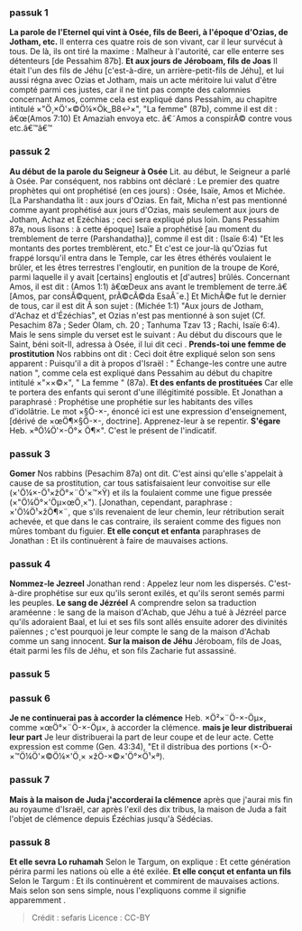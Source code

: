 
### passuk 1
<b>La parole de l'Eternel qui vint à Osée, fils de Beeri, à l'époque d'Ozias, de Jotham, etc.</b> Il enterra ces quatre rois de son vivant, car il leur survécut à tous. De là, ils ont tiré la maxime : Malheur à l'autorité, car elle enterre ses détenteurs [de Pessahim 87b].
<b>Et aux jours de Jéroboam, fils de Joas</b> Il était l'un des fils de Jéhu [c'est-à-dire, un arrière-petit-fils de Jéhu], et lui aussi régna avec Ozias et Jotham, mais un acte méritoire lui valut d'être compté parmi ces justes, car il ne tint pas compte des calomnies concernant Amos, comme cela est expliqué dans Pessahim, au chapitre intitulé ×"Ö¸×Ö'×©Ö¼×Ök_B8↩×", "La femme" (87b), comme il est dit : â€œ(Amos 7:10) Et Amaziah envoya etc. â€˜Amos a conspirÃ© contre vous etc.â€™â€™

### passuk 2
<b>Au début de la parole du Seigneur à Osée</b> Lit. au début, le Seigneur a parlé à Osée. Par conséquent, nos rabbins ont déclaré : Le premier des quatre prophètes qui ont prophétisé (en ces jours) : Osée, Isaïe, Amos et Michée. [La Parshandatha lit : aux jours d'Ozias. En fait, Micha n'est pas mentionné comme ayant prophétisé aux jours d'Ozias, mais seulement aux jours de Jotham, Achaz et Ezéchias ; ceci sera expliqué plus loin. Dans Pessahim 87a, nous lisons : à cette époque] Isaïe a prophétisé [au moment du tremblement de terre (Parshandatha)], comme il est dit : (Isaïe 6:4) "Et les montants des portes tremblèrent, etc." Et c'est ce jour-là qu'Ozias fut frappé lorsqu'il entra dans le Temple, car les êtres éthérés voulaient le brûler, et les êtres terrestres l'engloutir, en punition de la troupe de Koré, parmi laquelle il y avait [certains] engloutis et [d'autres] brûlés. Concernant Amos, il est dit : (Amos 1:1) â€œDeux ans avant le tremblement de terre.â€ [Amos, par consÃ©quent, prÃ©cÃ©da EsaÃ¯e.] Et MichÃ©e fut le dernier de tous, car il est dit Ã son sujet : (Michée 1:1) "Aux jours de Jotham, d'Achaz et d'Ézéchias", et Ozias n'est pas mentionné à son sujet (Cf. Pesachim 87a ; Seder Olam, ch. 20 ; Tanhuma Tzav 13 ; Rachi, Isaïe 6:4). Mais le sens simple du verset est le suivant : Au début du discours que le Saint, béni soit-Il, adressa à Osée, il lui dit ceci .
<b>Prends-toi une femme de prostitution</b> Nos rabbins ont dit : Ceci doit être expliqué selon son sens apparent : Puisqu'il a dit à propos d'Israël : " Échange-les contre une autre nation ", comme cela est expliqué dans Pessahim au début du chapitre intitulé ×"××©×", " La femme " (87a).
<b>Et des enfants de prostituées</b> Car elle te portera des enfants qui seront d'une illégitimité possible. Et Jonathan a paraphrasé : Prophétise une prophétie sur les habitants des villes d'idolâtrie. Le mot ×§Ö-×-, énoncé ici est une expression d'enseignement, [dérivé de ×œÖ¶×§Ö-×-, doctrine]. Apprenez-leur à se repentir.
<b>S'égare</b> Heb. ×ªÖ¼Ö'×-Ö°× Ö¶×". C'est le présent de l'indicatif.

### passuk 3
<b>Gomer</b> Nos rabbins (Pesachim 87a) ont dit. C'est ainsi qu'elle s'appelait à cause de sa prostitution, car tous satisfaisaient leur convoitise sur elle (×'Ö¼×-Ö¹×žÖ°×¨Ö'×™×Ÿ) et ils la foulaient comme une figue pressée (×"Ö¼Ö°×'Öµ×œÖ¸×"). [Jonathan, cependant, paraphrase : ×'Ö¼Ö¹×žÖ¶×¨, que s'ils revenaient de leur chemin, leur rétribution serait achevée, et que dans le cas contraire, ils seraient comme des figues non mûres tombant du figuier.
<b>Et elle conçut et enfanta</b> paraphrases de Jonathan : Et ils continuèrent à faire de mauvaises actions.

### passuk 4
<b>Nommez-le Jezreel</b> Jonathan rend : Appelez leur nom les dispersés. C'est-à-dire prophétise sur eux qu'ils seront exilés, et qu'ils seront semés parmi les peuples.
<b>Le sang de Jézréel</b> A comprendre selon sa traduction araméenne : le sang de la maison d'Achab, que Jéhu a tué à Jézréel parce qu'ils adoraient Baal, et lui et ses fils sont allés ensuite adorer des divinités païennes ; c'est pourquoi je leur compte le sang de la maison d'Achab comme un sang innocent.
<b>Sur la maison de Jéhu</b> Jéroboam, fils de Joas, était parmi les fils de Jéhu, et son fils Zacharie fut assassiné.

### passuk 5

### passuk 6
<b>Je ne continuerai pas à accorder la clémence</b> Heb. ×Ö²×¨Ö-×-Öµ×, comme ×œÖ°×¨Ö-×-Öµ×, à accorder la clémence.
<b>mais je leur distribuerai leur part</b> Je leur distribuerai la part de leur coupe et de leur acte. Cette expression est comme (Gen. 43:34), "Et il distribua des portions (×-Ö-×™Ö¼Ö'×©Ö¼×'Ö¸× ×žÖ-×©×'Ö°×Ö¹×ª).

### passuk 7
<b>Mais à la maison de Juda j'accorderai la clémence</b> après que j'aurai mis fin au royaume d'Israël, car après l'exil des dix tribus, la maison de Juda a fait l'objet de clémence depuis Ézéchias jusqu'à Sédécias.

### passuk 8
<b>Et elle sevra Lo ruhamah</b> Selon le Targum, on explique : Et cette génération périra parmi les nations où elle a été exilée.
<b>Et elle conçut et enfanta un fils</b> Selon le Targum : Et ils continuèrent et commirent de mauvaises actions. Mais selon son sens simple, nous l'expliquons comme il signifie apparemment .

>Crédit : sefaris
>Licence : CC-BY
